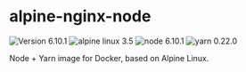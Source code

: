 # alpine-nginx-node
![Version 6.10.1](https://img.shields.io/badge/Version-6.10.1-brightgreen.svg) ![alpine linux 3.5](https://img.shields.io/badge/alpine%20linux-3.5-blue.svg) ![node 6.10.1](https://img.shields.io/badge/node-6.10.1-blue.svg)  ![yarn 0.22.0](https://img.shields.io/badge/yarn-0.22.0-blue.svg)

Node + Yarn image for Docker, based on Alpine Linux.
